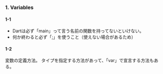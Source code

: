 ### 1. Variables
#### 1-1 
- Dartは必ず「main」って言う名前の関数を持ってないといけない。
- 何か終わると必ず「;」を使うこと（使えない場合があるため）

#### 1-2
変数の定義方法。
タイプを指定する方法があって、「var」で宣言する方法もある。
